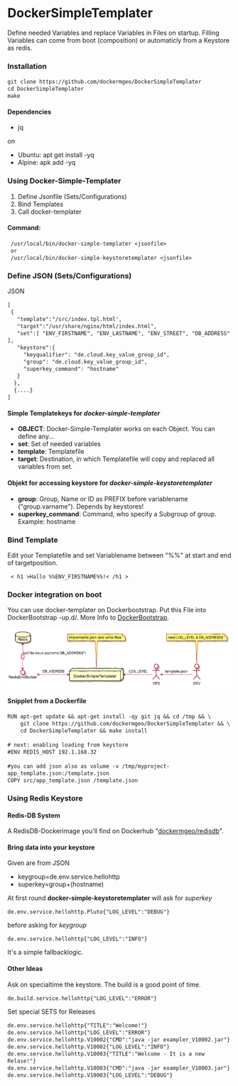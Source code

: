 # DockerSimpleTemplater

Define needed Variables and replace Variables in Files on startup.
Filling Variables can come from boot (composition) or automaticly from a Keystore as redis.

### Installation
```
git clone https://github.com/dockermgeo/DockerSimpleTemplater
cd DockerSimpleTemplater
make
```

#### Dependencies
* jq

on
*  Ubuntu: apt get install -yq
*  Alpine: apk add -yq


### Using Docker-Simple-Templater

1. Define Jsonfile (Sets/Configurations)
2. Bind Templates
3. Call docker-templater

#### Command:
```
 /usr/local/bin/docker-simple-templater <jsonfile>
 or
 /usr/local/bin/docker-simple-keystoretemplater <jsonfile>
```


### Define JSON (Sets/Configurations)
JSON
```
[
 {
   "template":"/src/index.tpl.html',
   "target":"/usr/share/nginx/html/index.html",
   "set":[ "ENV_FIRSTNAME", "ENV_LASTNAME", "ENV_STREET", "DB_ADDRESS" ],
   "keystore":{
     "keyqualifier": "de.cloud.key_value_group_id",
     "group": "de.cloud.key_value_group_id",
     "superkey_command": "hostname"
   }
  },
  {....}
]
```
#### Simple Templatekeys for ***docker-simple-templater***
- **OBJECT**: Docker-Simple-Templater works on each Object. You can define any...
- **set**: Set of needed variables
- **template**: Templatefile
- **target**: Destination, in which Templatefile will copy and replaced all variables from set.

#### Objekt for accessing keystore for ***docker-simple-keystoretemplater***
- **group**: Group, Name or ID as PREFIX before variablename ("group.varname"). Depends by keystores!
- **superkey_command**: Command, who specify a Subgroup of group. Example: hostname


### Bind Template
Edit your Templatefile and set Variablename between "%%" at start and end of targetposition.
```
 < h1 >Hallo %%ENV_FIRSTNAME%%!< /h1 >
```

### Docker integration on boot
You can use docker-templater on Dockerbootstrap. Put this File into DockerBootstrap -up.d/.
More Info to [DockerBootstrap](https://github.com/dockermgeo/DockerBootstrap).

![Architecture](docs/dst-architektur.png)


#### Snipplet from a Dockerfile
```
RUN apt-get update && apt-get install -qy git jq && cd /tmp && \
    git clone https://github.com/dockermgeo/DockerSimpleTemplater && \
    cd DockerSimpleTemplater && make install

# next: enabling loading from keystore
#ENV REDIS_HOST 192.1.168.32

#you can add json also as volume -v /tmp/myproject-app_template.json:/template.json
COPY src/app_template.json /template.json
```

### Using Redis Keystore

#### Redis-DB System
A RedisDB-Dockerimage you'll find on Dockerhub "[dockermgeo/redisdb](https://hub.docker.com/r/dockermgeo/redisdb/)".

#### Bring data into your keystore
Given are from JSON
  - keygroup=de.env.service.hellohttp
  - superkey=group+(hostname)

At first round **docker-simple-keystoretemplater** will ask for *superkey*
```
de.env.service.hellohttp.Pluto{"LOG_LEVEL":"DEBUG"}
```
before asking for *keygroup*
```
de.env.service.hellohttp{"LOG_LEVEL":"INFO"}
```
It's a simple fallbacklogic.

#### Other Ideas
Ask on specialtime the keystore. The build is a good point of time.
```
de.build.service.hellohttp{"LOG_LEVEL":"ERROR"}
```

Set special SETS for Releases
```
de.env.service.hellohttp{"TITLE":"Welcome!"}
de.env.service.hellohttp{"LOG_LEVEL":"ERROR"}
de.env.service.hellohttp.V10002{"CMD":"java -jar exampler_V10002.jar"}
de.env.service.hellohttp.V10002{"LOG_LEVEL":"INFO"}
de.env.service.hellohttp.V10003{"TITLE":"Welcome - It is a new Relase!"}
de.env.service.hellohttp.V10003{"CMD":"java -jar exampler_V10003.jar"}
de.env.service.hellohttp.V10003{"LOG_LEVEL":"DEBUG"}
```
